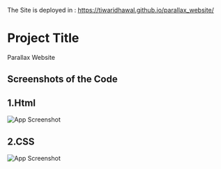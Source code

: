 The Site is deployed in : https://tiwaridhawal.github.io/parallax_website/

# Project Title

Parallax Website



## Screenshots of the Code

## 1.Html

![App Screenshot](https://drive.google.com/file/d/1zZE2AlFNhGQI0p_BBYTAv1Bp0DTOlwPC/view?usp=drive_link)

## 2.CSS

![App Screenshot](https://drive.google.com/file/d/1AR7tEZfoRngeWmVOJ2j4hRYWTMtGFGhz/view?usp=drive_link)
